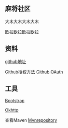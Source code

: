 ## 麻将社区
大木大木大木大木

欧拉欧拉欧拉欧拉

## 资料

[github地址](https://github.com/snow0monster/community)

Github授权方法
[Github OAuth](https://developer.github.com/apps/)

## 工具
[Bootstrap](https://v4.bootcss.com/docs/components/navbar/)

[Okhttp](https://square.github.io/okhttp/)

查看Maven
[Mvnrepository](https://mvnrepository.com/)
